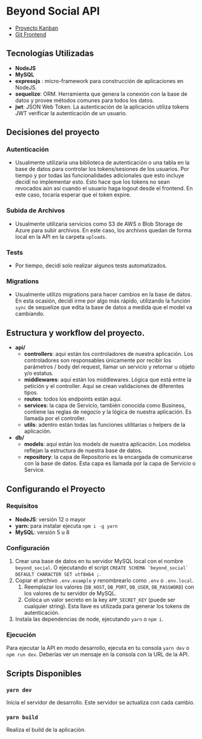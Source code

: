 # Beyond Social API
* [Proyecto Kanban](https://github.com/users/wolfmaster8/projects/1/views/1)
* [Git Frontend](https://github.com/wolfmaster8/beyond-social-frontend)

## Tecnologías Utilizadas
* **NodeJS**
* **MySQL**
* **expressjs** : micro-framework para construcción de aplicaciones en NodeJS.
* **sequelize**: ORM. Herramienta que genera la conexión con la base de datos y provee métodos comunes para todos los datos.
* **jwt**: JSON Web Token. La autenticación de la aplicación utiliza tokens JWT verificar la autenticación de un usuario.


## Decisiones del proyecto
### Autenticación
* Usualmente utilizaria una biblioteca de autenticación o una tabla en la base de datos para controlar los tokens/sesiones de los usuarios. Por tiempo y por todas las funcionalidades adicionales que esto incluye decidí no implementar esto. Esto hace que los tokens no sean revocados aún así cuando el usuario haga logout desde el frontend. En este caso, tocaría esperar que el token expire.

### Subida de Archivos
* Usualmente utilizaria servicios como S3 de AWS o Blob Storage de Azure para subir archivos. En este caso, los archivos quedan de forma local en la API en la carpeta `uploads`.

### Tests
* Por tiempo, decidí solo realizar algunos tests automatizados.

### Migrations
* Usualmente utilizo migrations para hacer cambios en la base de datos. En esta ocasión, decidí irme por algo más rápido, utilizando la función `sync` de sequelize que edita la base de datos a medida que el model va cambiando.

## Estructura y workflow del proyecto.
* **api/**
  * **controllers**: aquí están los controladores de nuestra aplicación. Los controladores son responsables únicamente por recibir los parámetros / body del request, llamar un servicio y retornar u objeto y/o estatus.
  * **middlewares**: aquí están los middlewares. Lógica que está entre la petición y el controller. Aquí se crean validaciones de diferentes tipos.
  * **routes**: todos los endpoints están aquí.
  * **services**: la capa de Servicio, también conocida como Business, contiene las reglas de negocio y la lógica de nuestra aplicación. Es llamada por el controller.
  * **utils**: adentro están todas las funciones utilitarias o helpers de la aplicación.
* **db/**
  * **models**: aquí están los models de nuestra aplicación. Los modelos reflejan la estructura de nuestra base de datos.
  * **repository**: la capa de Repositorio es la encargada de comunicarse con la base de datos. Esta capa es llamada por la capa de Servicio o Service.
  
## Configurando el Proyecto
### Requisitos
* **NodeJS**: versión 12 o mayor
* **yarn:** para instalar ejecuta `npm i -g yarn`
* **MySQL**: versión 5 u 8

### Configuración
1. Crear una base de datos en tu servidor MySQL local con el nombre `beyond_social`. O ejecutando el script ``CREATE SCHEMA `beyond_social` DEFAULT CHARACTER SET utf8mb4 ;``.
2. Copiar el archivo `.env.example` y renombrearlo como `.env` o `.env.local`.
   1. Reemplazar los valores (`DB_HOST`, `DB_PORT`, `DB_USER`, `DB_PASSWORD`) con los valores de tu servidor de MySQL.
   2. Coloca un valor secreto en la key `APP_SECRET_KEY` (puede ser cualquier string). Esta llave es utilizada para generar los tokens de autenticación.
3. Instala las dependencias de node, ejecutando `yarn` o `npm i`.

### Ejecución
Para ejecutar la API en modo desarrollo, ejecuta en tu consola `yarn dev` o `npm run dev`.
Deberías ver un mensaje en la consola con la URL de la API.

## Scripts Disponibles
### `yarn dev`
Inicia el servidor de desarrollo. Este servidor se actualiza con cada cambio.

### `yarn build`
Realiza el build de la aplicación.
